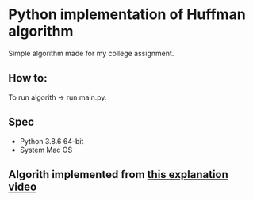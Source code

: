 # Python implementation of Huffman algorithm

Simple algorithm made for my college assignment. 

## How to:

To run algorith -> run main.py.

## Spec
- Python 3.8.6 64-bit
- System Mac OS

## Algorith implemented from [this explanation video](https://www.youtube.com/watch?v=iiGZ947Tcck)


